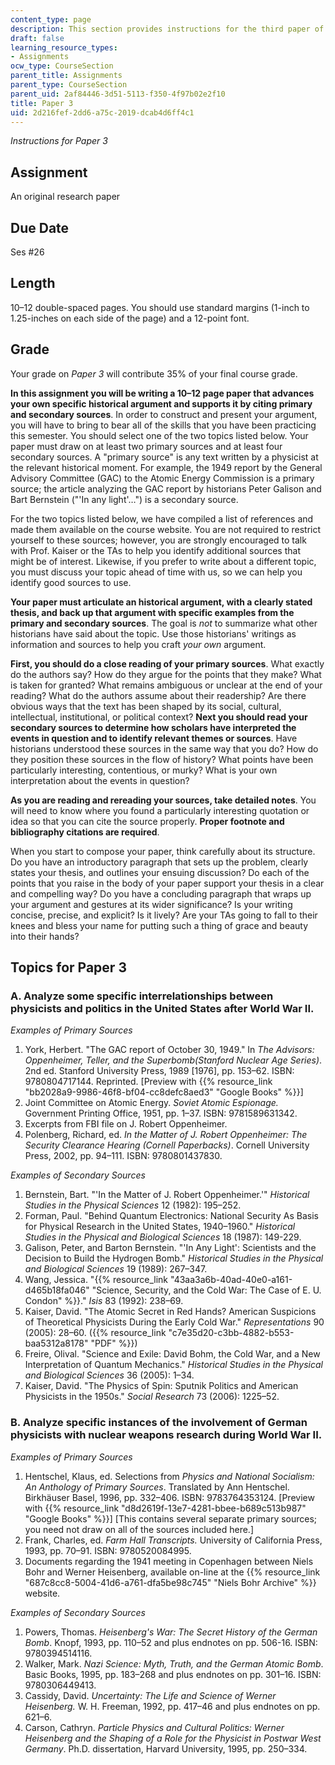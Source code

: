 ```yaml
---
content_type: page
description: This section provides instructions for the third paper of the course.
draft: false
learning_resource_types:
- Assignments
ocw_type: CourseSection
parent_title: Assignments
parent_type: CourseSection
parent_uid: 2af84446-3d51-5113-f350-4f97b02e2f10
title: Paper 3
uid: 2d216fef-2dd6-a75c-2019-dcab4d6ff4c1
---
```

_Instructions for Paper 3_

## Assignment

An original research paper

## Due Date

Ses #26

## Length

10–12 double-spaced pages. You should use standard margins (1-inch to 1.25-inches on each side of the page) and a 12-point font.

## Grade

Your grade on _Paper 3_ will contribute 35% of your final course grade.

**In this assignment you will be writing a 10–12 page paper that advances your own specific historical argument and supports it by citing primary and secondary sources**. In order to construct and present your argument, you will have to bring to bear all of the skills that you have been practicing this semester. You should select one of the two topics listed below. Your paper must draw on at least two primary sources and at least four secondary sources. A "primary source" is any text written by a physicist at the relevant historical moment. For example, the 1949 report by the General Advisory Committee (GAC) to the Atomic Energy Commission is a primary source; the article analyzing the GAC report by historians Peter Galison and Bart Bernstein ("'In any light'…") is a secondary source.

For the two topics listed below, we have compiled a list of references and made them available on the course website. You are not required to restrict yourself to these sources; however, you are strongly encouraged to talk with Prof. Kaiser or the TAs to help you identify additional sources that might be of interest. Likewise, if you prefer to write about a different topic, you must discuss your topic ahead of time with us, so we can help you identify good sources to use.

**Your paper must articulate an historical argument, with a clearly stated thesis, and back up that argument with specific examples from the primary and secondary sources**. The goal is _not_ to summarize what other historians have said about the topic. Use those historians' writings as information and sources to help you craft _your own_ argument.

**First, you should do a close reading of your primary sources**. What exactly do the authors say? How do they argue for the points that they make? What is taken for granted? What remains ambiguous or unclear at the end of your reading? What do the authors assume about their readership? Are there obvious ways that the text has been shaped by its social, cultural, intellectual, institutional, or political context? **Next you should read your secondary sources to determine how scholars have interpreted the events in question and to identify relevant themes or sources**. Have historians understood these sources in the same way that you do? How do they position these sources in the flow of history? What points have been particularly interesting, contentious, or murky? What is your own interpretation about the events in question?

**As you are reading and rereading your sources, take detailed notes**. You will need to know where you found a particularly interesting quotation or idea so that you can cite the source properly. **Proper footnote and bibliography citations are required**.

When you start to compose your paper, think carefully about its structure. Do you have an introductory paragraph that sets up the problem, clearly states your thesis, and outlines your ensuing discussion? Do each of the points that you raise in the body of your paper support your thesis in a clear and compelling way? Do you have a concluding paragraph that wraps up your argument and gestures at its wider significance? Is your writing concise, precise, and explicit? Is it lively? Are your TAs going to fall to their knees and bless your name for putting such a thing of grace and beauty into their hands?

## Topics for Paper 3

### A. Analyze some specific interrelationships between physicists and politics in the United States after World War II. 

_Examples of Primary Sources_

1. York, Herbert. "The GAC report of October 30, 1949." In _The Advisors: Oppenheimer, Teller, and the Superbomb(Stanford Nuclear Age Series)_. 2nd ed. Stanford University Press, 1989 \[1976\], pp. 153–62. ISBN: 9780804717144. Reprinted. \[Preview with {{% resource_link "bb2028a9-9986-46f8-bf04-cc8defc8aed3" "Google Books" %}}\]
2. Joint Committee on Atomic Energy. _Soviet Atomic Espionage._ Government Printing Office, 1951, pp. 1–37. ISBN: 9781589631342.
3. Excerpts from FBI file on J. Robert Oppenheimer.
4. Polenberg, Richard, ed. _In the Matter of J. Robert Oppenheimer: The Security Clearance Hearing (Cornell Paperbacks)_. Cornell University Press, 2002, pp. 94–111. ISBN: 9780801437830.

_Examples of Secondary Sources_

1. Bernstein, Bart. "'In the Matter of J. Robert Oppenheimer.'" _Historical Studies in the Physical Sciences_ 12 (1982): 195–252.
2. Forman, Paul. "Behind Quantum Electronics: National Security As Basis for Physical Research in the United States, 1940–1960." _Historical Studies in the Physical and Biological Sciences_ 18 (1987): 149-229.
3. Galison, Peter, and Barton Bernstein. "'In Any Light': Scientists and the Decision to Build the Hydrogen Bomb." _Historical Studies in the Physical and Biological Sciences_ 19 (1989): 267–347.
4. Wang, Jessica. "{{% resource_link "43aa3a6b-40ad-40e0-a161-d465b18fa046" "Science, Security, and the Cold War: The Case of E. U. Condon" %}}." _Isis_ 83 (1992): 238–69.
5. Kaiser, David. "The Atomic Secret in Red Hands? American Suspicions of Theoretical Physicists During the Early Cold War." _Representations_ 90 (2005): 28–60. ({{% resource_link "c7e35d20-c3bb-4882-b553-baa5312a8178" "PDF" %}})
6. Freire, Olival. "Science and Exile: David Bohm, the Cold War, and a New Interpretation of Quantum Mechanics." _Historical Studies in the Physical and Biological Sciences_ 36 (2005): 1–34.
7. Kaiser, David. "The Physics of Spin: Sputnik Politics and American Physicists in the 1950s." _Social Research_ 73 (2006): 1225–52.

### B. Analyze specific instances of the involvement of German physicists with nuclear weapons research during World War II. 

_Examples of Primary Sources_

1. Hentschel, Klaus, ed. Selections from _Physics and National Socialism: An Anthology of Primary Sources_. Translated by Ann Hentschel. Birkhäuser Basel, 1996, pp. 332–406. ISBN: 9783764353124. \[Preview with {{% resource_link "d8d2619f-13e7-4281-bbee-b689c513b987" "Google Books" %}}\] \[This contains several separate primary sources; you need not draw on all of the sources included here.\]
2. Frank, Charles, ed. _Farm Hall Transcripts._ University of California Press, 1993, pp. 70–91. ISBN: 9780520084995.
3. Documents regarding the 1941 meeting in Copenhagen between Niels Bohr and Werner Heisenberg, available on-line at the {{% resource_link "687c8cc8-5004-41d6-a761-dfa5be98c745" "Niels Bohr Archive" %}} website. 

_Examples of Secondary Sources_

1. Powers, Thomas. _Heisenberg's War: The Secret History of the German Bomb_. Knopf, 1993, pp. 110–52 and plus endnotes on pp. 506-16. ISBN: 9780394514116.
2. Walker, Mark. _Nazi Science: Myth, Truth, and the German Atomic Bomb_. Basic Books, 1995, pp. 183–268 and plus endnotes on pp. 301–16. ISBN: 9780306449413.
3. Cassidy, David. _Uncertainty: The Life and Science of Werner Heisenberg._ W. H. Freeman, 1992, pp. 417–46 and plus endnotes on pp. 621–6.
4. Carson, Cathryn. _Particle Physics and Cultural Politics: Werner Heisenberg and the Shaping of a Role for the Physicist in Postwar West Germany_. Ph.D. dissertation, Harvard University, 1995, pp. 250–334.